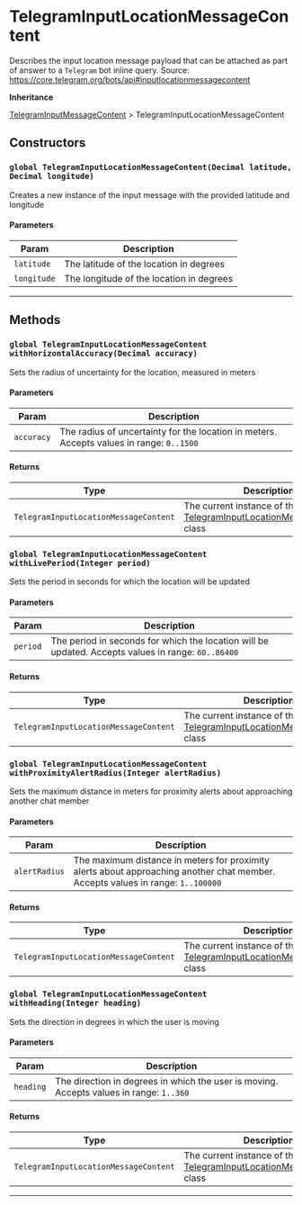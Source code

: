 # TelegramInputLocationMessageContent

Describes the input location message payload that can be attached as part of answer to a `Telegram` bot inline query.
Source: https://core.telegram.org/bots/api#inputlocationmessagecontent

**Inheritance**

[TelegramInputMessageContent](/types/Classes/TelegramInputMessageContent.md)
&gt;
TelegramInputLocationMessageContent

## Constructors

### `global TelegramInputLocationMessageContent(Decimal latitude, Decimal longitude)`

Creates a new instance of the input message with the provided latitude and longitude

#### Parameters

| Param       | Description                              |
| ----------- | ---------------------------------------- |
| `latitude`  | The latitude of the location in degrees  |
| `longitude` | The longitude of the location in degrees |

---

## Methods

### `global TelegramInputLocationMessageContent withHorizontalAccuracy(Decimal accuracy)`

Sets the radius of uncertainty for the location, measured in meters

#### Parameters

| Param      | Description                                                                              |
| ---------- | ---------------------------------------------------------------------------------------- |
| `accuracy` | The radius of uncertainty for the location in meters. Accepts values in range: `0..1500` |

#### Returns

| Type                                  | Description                                                                                                                    |
| ------------------------------------- | ------------------------------------------------------------------------------------------------------------------------------ |
| `TelegramInputLocationMessageContent` | The current instance of the [TelegramInputLocationMessageContent](/types/Classes/TelegramInputLocationMessageContent.md) class |

### `global TelegramInputLocationMessageContent withLivePeriod(Integer period)`

Sets the period in seconds for which the location will be updated

#### Parameters

| Param    | Description                                                                                        |
| -------- | -------------------------------------------------------------------------------------------------- |
| `period` | The period in seconds for which the location will be updated. Accepts values in range: `60..86400` |

#### Returns

| Type                                  | Description                                                                                                                    |
| ------------------------------------- | ------------------------------------------------------------------------------------------------------------------------------ |
| `TelegramInputLocationMessageContent` | The current instance of the [TelegramInputLocationMessageContent](/types/Classes/TelegramInputLocationMessageContent.md) class |

### `global TelegramInputLocationMessageContent withProximityAlertRadius(Integer alertRadius)`

Sets the maximum distance in meters for proximity alerts about approaching another chat member

#### Parameters

| Param         | Description                                                                                                                     |
| ------------- | ------------------------------------------------------------------------------------------------------------------------------- |
| `alertRadius` | The maximum distance in meters for proximity alerts about approaching another chat member. Accepts values in range: `1..100000` |

#### Returns

| Type                                  | Description                                                                                                                    |
| ------------------------------------- | ------------------------------------------------------------------------------------------------------------------------------ |
| `TelegramInputLocationMessageContent` | The current instance of the [TelegramInputLocationMessageContent](/types/Classes/TelegramInputLocationMessageContent.md) class |

### `global TelegramInputLocationMessageContent withHeading(Integer heading)`

Sets the direction in degrees in which the user is moving

#### Parameters

| Param     | Description                                                                             |
| --------- | --------------------------------------------------------------------------------------- |
| `heading` | The direction in degrees in which the user is moving. Accepts values in range: `1..360` |

#### Returns

| Type                                  | Description                                                                                                                    |
| ------------------------------------- | ------------------------------------------------------------------------------------------------------------------------------ |
| `TelegramInputLocationMessageContent` | The current instance of the [TelegramInputLocationMessageContent](/types/Classes/TelegramInputLocationMessageContent.md) class |

---
